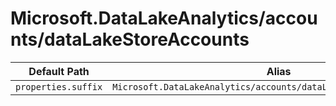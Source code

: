 # Microsoft.DataLakeAnalytics/accounts/dataLakeStoreAccounts

| Default Path | Alias |
|---|---|
| `properties.suffix` | `Microsoft.DataLakeAnalytics/accounts/dataLakeStoreAccounts/suffix` |

